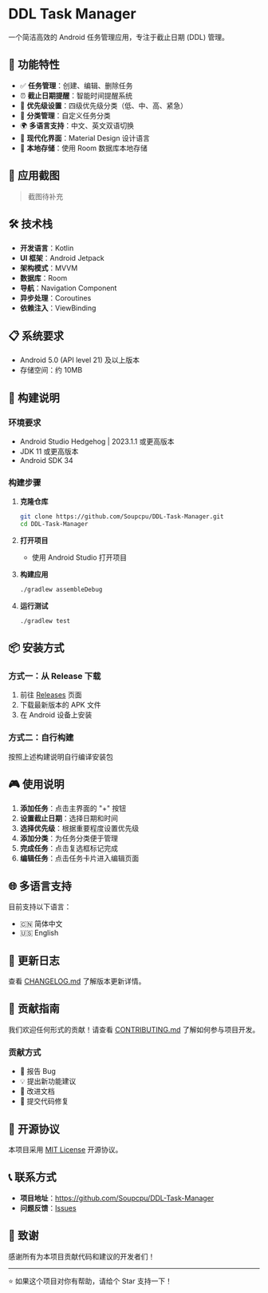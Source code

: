 # DDL Task Manager

一个简洁高效的 Android 任务管理应用，专注于截止日期 (DDL) 管理。

## 🚀 功能特性

- ✅ **任务管理**：创建、编辑、删除任务
- ⏰ **截止日期提醒**：智能时间提醒系统
- 🎯 **优先级设置**：四级优先级分类（低、中、高、紧急）
- 📁 **分类管理**：自定义任务分类
- 🌍 **多语言支持**：中文、英文双语切换
- 🌙 **现代化界面**：Material Design 设计语言
- 💾 **本地存储**：使用 Room 数据库本地存储

## 📱 应用截图

> 截图待补充

## 🛠️ 技术栈

- **开发语言**：Kotlin
- **UI 框架**：Android Jetpack
- **架构模式**：MVVM
- **数据库**：Room
- **导航**：Navigation Component
- **异步处理**：Coroutines
- **依赖注入**：ViewBinding

## 📋 系统要求

- Android 5.0 (API level 21) 及以上版本
- 存储空间：约 10MB

## 🔧 构建说明

### 环境要求

- Android Studio Hedgehog | 2023.1.1 或更高版本
- JDK 11 或更高版本
- Android SDK 34

### 构建步骤

1. **克隆仓库**
   ```bash
   git clone https://github.com/Soupcpu/DDL-Task-Manager.git
   cd DDL-Task-Manager
   ```

2. **打开项目**
   - 使用 Android Studio 打开项目

3. **构建应用**
   ```bash
   ./gradlew assembleDebug
   ```

4. **运行测试**
   ```bash
   ./gradlew test
   ```

## 📦 安装方式

### 方式一：从 Release 下载

1. 前往 [Releases](https://github.com/Soupcpu/DDL-Task-Manager/releases) 页面
2. 下载最新版本的 APK 文件
3. 在 Android 设备上安装

### 方式二：自行构建

按照上述构建说明自行编译安装包

## 🎮 使用说明

1. **添加任务**：点击主界面的 "+" 按钮
2. **设置截止日期**：选择日期和时间
3. **选择优先级**：根据重要程度设置优先级
4. **添加分类**：为任务分类便于管理
5. **完成任务**：点击复选框标记完成
6. **编辑任务**：点击任务卡片进入编辑页面

## 🌐 多语言支持

目前支持以下语言：
- 🇨🇳 简体中文
- 🇺🇸 English

## 📝 更新日志

查看 [CHANGELOG.md](CHANGELOG.md) 了解版本更新详情。

## 🤝 贡献指南

我们欢迎任何形式的贡献！请查看 [CONTRIBUTING.md](CONTRIBUTING.md) 了解如何参与项目开发。

### 贡献方式

- 🐛 报告 Bug
- 💡 提出新功能建议
- 📖 改进文档
- 🔧 提交代码修复

## 📄 开源协议

本项目采用 [MIT License](LICENSE) 开源协议。

## 📞 联系方式

- **项目地址**：https://github.com/Soupcpu/DDL-Task-Manager
- **问题反馈**：[Issues](https://github.com/Soupcpu/DDL-Task-Manager/issues)

## 🙏 致谢

感谢所有为本项目贡献代码和建议的开发者们！

---

⭐ 如果这个项目对你有帮助，请给个 Star 支持一下！